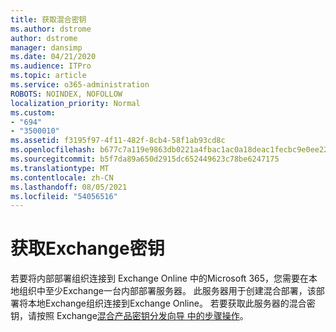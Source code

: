 ```yaml
---
title: 获取混合密钥
ms.author: dstrome
author: dstrome
manager: dansimp
ms.date: 04/21/2020
ms.audience: ITPro
ms.topic: article
ms.service: o365-administration
ROBOTS: NOINDEX, NOFOLLOW
localization_priority: Normal
ms.custom:
- "694"
- "3500010"
ms.assetid: f3195f97-4f11-482f-8cb4-58f1ab93cd8c
ms.openlocfilehash: b677c7a119e9863db0221a4fbac1ac0a18deac1fecbc9e0ee22333d97144bc3d
ms.sourcegitcommit: b5f7da89a650d2915dc652449623c78be6247175
ms.translationtype: MT
ms.contentlocale: zh-CN
ms.lasthandoff: 08/05/2021
ms.locfileid: "54056516"
---
```

# <a name="getting-an-exchange-hybrid-key"></a>获取Exchange密钥

若要将内部部署组织连接到 Exchange Online 中的Microsoft 365，您需要在本地组织中至少Exchange一台内部部署服务器。 此服务器用于创建混合部署，该部署将本地Exchange组织连接到Exchange Online。 若要获取此服务器的混合密钥，请按照 Exchange[混合产品密钥分发向导 中的步骤操作](https://aka.ms/hybridkey)。
  